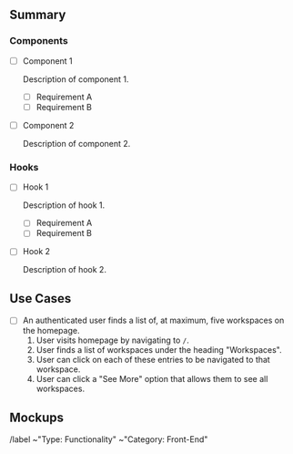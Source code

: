 ## Summary

<!--
    Briefly summarize (in 2-4 sentences) the user interface change or addition
    that should be implemented. REQUIRED
 -->

### Components

<!-- 
    Describe the modular components that make up the proposed user interface.
    For instance, dropdown menu, slider, button, and page are components that
    fall under this category. RECOMMENDED

    This should be able to be used as a task list of items to implement.
 -->

- [ ] Component 1

    Description of component 1.
    - [ ] Requirement A
    - [ ] Requirement B
- [ ] Component 2

    Description of component 2.

### Hooks

<!--
    Describe the functionaltiy that the proposed user interface hooks into.
    For instance, API calls, algorithms, and data structure fall under this
    category. RECOMMENDED

    This should be able to be used as a task list of items to implement.
 -->

- [ ] Hook 1

    Description of hook 1.
    - [ ] Requirement A
    - [ ] Requirement B
- [ ] Hook 2

    Description of hook 2.

## Use Cases

<!--
    Give some descriptions of how the user might interact with the user
    interface in order to accomplish common tasks.

    This should be used to implement a collection of comprehensive tests for
    the functionality.
 -->

- [ ] An authenticated user finds a list of, at maximum, five workspaces on the homepage.
    1. User visits homepage by navigating to `/`.
    2. User finds a list of workspaces under the heading "Workspaces".
    3. User can click on each of these entries to be navigated to that workspace.
    4. User can click a "See More" option that allows them to see all workspaces.

## Mockups

<!--
    Include any mockup images showing the composition or placement of
    components. This may also include storyboards of transitions between
    component states or pages. OPTIONAL
 -->

<!-- 
    !!! IMPORTANT !!!
    DO NOT MODIFY THE ISSUE BELOW THIS LINE
 -->

/label ~"Type: Functionality" ~"Category: Front-End"